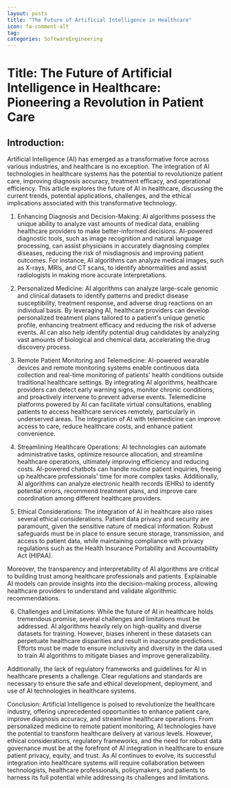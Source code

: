 ```yaml
---
layout: posts
title: "The Future of Artificial Intelligence in Healthcare"
icon: fa-comment-alt
tag:      
categories: SoftwareEngineering
---
```



# Title: The Future of Artificial Intelligence in Healthcare: Pioneering a Revolution in Patient Care

## Introduction:
Artificial Intelligence (AI) has emerged as a transformative force across various industries, and healthcare is no exception. The integration of AI technologies in healthcare systems has the potential to revolutionize patient care, improving diagnosis accuracy, treatment efficacy, and operational efficiency. This article explores the future of AI in healthcare, discussing the current trends, potential applications, challenges, and the ethical implications associated with this transformative technology.

1. Enhancing Diagnosis and Decision-Making:
AI algorithms possess the unique ability to analyze vast amounts of medical data, enabling healthcare providers to make better-informed decisions. AI-powered diagnostic tools, such as image recognition and natural language processing, can assist physicians in accurately diagnosing complex diseases, reducing the risk of misdiagnosis and improving patient outcomes. For instance, AI algorithms can analyze medical images, such as X-rays, MRIs, and CT scans, to identify abnormalities and assist radiologists in making more accurate interpretations.

2. Personalized Medicine:
AI algorithms can analyze large-scale genomic and clinical datasets to identify patterns and predict disease susceptibility, treatment response, and adverse drug reactions on an individual basis. By leveraging AI, healthcare providers can develop personalized treatment plans tailored to a patient's unique genetic profile, enhancing treatment efficacy and reducing the risk of adverse events. AI can also help identify potential drug candidates by analyzing vast amounts of biological and chemical data, accelerating the drug discovery process.

3. Remote Patient Monitoring and Telemedicine:
AI-powered wearable devices and remote monitoring systems enable continuous data collection and real-time monitoring of patients' health conditions outside traditional healthcare settings. By integrating AI algorithms, healthcare providers can detect early warning signs, monitor chronic conditions, and proactively intervene to prevent adverse events. Telemedicine platforms powered by AI can facilitate virtual consultations, enabling patients to access healthcare services remotely, particularly in underserved areas. The integration of AI with telemedicine can improve access to care, reduce healthcare costs, and enhance patient convenience.

4. Streamlining Healthcare Operations:
AI technologies can automate administrative tasks, optimize resource allocation, and streamline healthcare operations, ultimately improving efficiency and reducing costs. AI-powered chatbots can handle routine patient inquiries, freeing up healthcare professionals' time for more complex tasks. Additionally, AI algorithms can analyze electronic health records (EHRs) to identify potential errors, recommend treatment plans, and improve care coordination among different healthcare providers.

5. Ethical Considerations:
The integration of AI in healthcare also raises several ethical considerations. Patient data privacy and security are paramount, given the sensitive nature of medical information. Robust safeguards must be in place to ensure secure storage, transmission, and access to patient data, while maintaining compliance with privacy regulations such as the Health Insurance Portability and Accountability Act (HIPAA).

Moreover, the transparency and interpretability of AI algorithms are critical to building trust among healthcare professionals and patients. Explainable AI models can provide insights into the decision-making process, allowing healthcare providers to understand and validate algorithmic recommendations.

6. Challenges and Limitations:
While the future of AI in healthcare holds tremendous promise, several challenges and limitations must be addressed. AI algorithms heavily rely on high-quality and diverse datasets for training. However, biases inherent in these datasets can perpetuate healthcare disparities and result in inaccurate predictions. Efforts must be made to ensure inclusivity and diversity in the data used to train AI algorithms to mitigate biases and improve generalizability.

Additionally, the lack of regulatory frameworks and guidelines for AI in healthcare presents a challenge. Clear regulations and standards are necessary to ensure the safe and ethical development, deployment, and use of AI technologies in healthcare systems.

Conclusion:
Artificial Intelligence is poised to revolutionize the healthcare industry, offering unprecedented opportunities to enhance patient care, improve diagnosis accuracy, and streamline healthcare operations. From personalized medicine to remote patient monitoring, AI technologies have the potential to transform healthcare delivery at various levels. However, ethical considerations, regulatory frameworks, and the need for robust data governance must be at the forefront of AI integration in healthcare to ensure patient privacy, equity, and trust. As AI continues to evolve, its successful integration into healthcare systems will require collaboration between technologists, healthcare professionals, policymakers, and patients to harness its full potential while addressing its challenges and limitations.